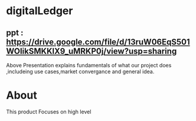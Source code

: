 # digitalLedger
## ppt : https://drive.google.com/file/d/13ruW06EqS501WOIikSMKKlX9_uMRKP0j/view?usp=sharing
Above Presentation explains fundamentals of what our project does ,includeing use cases,market convergance and 
general idea.

# About 
This product Focuses on high level
